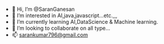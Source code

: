- 👋 Hi, I’m @SaranGanesan
- 👀 I’m interested in AI,java,javascript...etc.,,,
- 🌱 I’m currently learning AI,DataScience & Machine learning.
- 💞️ I’m looking to collaborate on all type...
- 📫 sarankumar796@gmail.com

<!---
SaranGanesan/SaranGanesan is a ✨ special ✨ repository because its `README.md` (this file) appears on your GitHub profile.
You can click the Preview link to take a look at your changes.
--->
